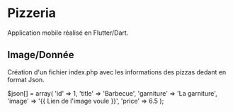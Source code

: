 # Pizzeria

Application mobile réalisé en Flutter/Dart.

## Image/Donnée

Création d'un fichier index.php avec les informations des pizzas dedant en format Json.

$json[] = array(
   'id' => 1,
   'title' => 'Barbecue',
   'garniture' => 'La garniture',
   'image' => '{{ Lien de l'image voule }}',
   'price' => 6.5
);
